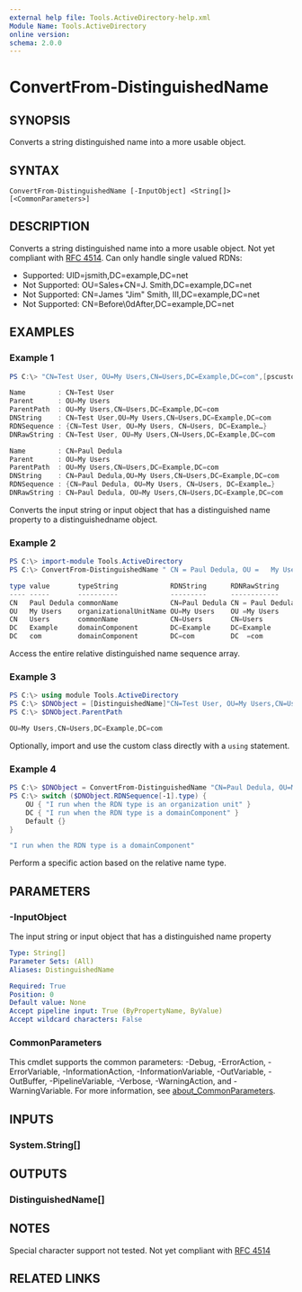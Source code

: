 ```yaml
---
external help file: Tools.ActiveDirectory-help.xml
Module Name: Tools.ActiveDirectory
online version:
schema: 2.0.0
---
```


# ConvertFrom-DistinguishedName

## SYNOPSIS
Converts a string distinguished name into a more usable object.

## SYNTAX

```
ConvertFrom-DistinguishedName [-InputObject] <String[]> [<CommonParameters>]
```

## DESCRIPTION
Converts a string distinguished name into a more usable object. Not yet compliant
with [RFC 4514](https://docs.ldap.com/specs/rfc4514.txt). Can only handle single
valued RDNs:

- Supported: UID=jsmith,DC=example,DC=net
- Not Supported: OU=Sales+CN=J.  Smith,DC=example,DC=net
- Not Supported: CN=James \"Jim\" Smith\, III,DC=example,DC=net
- Not Supported: CN=Before\0dAfter,DC=example,DC=net

## EXAMPLES

### Example 1
```powershell
PS C:\> "CN=Test User, OU=My Users,CN=Users,DC=Example,DC=com",[pscustomobject]@{distinguishedname = "CN=Paul Dedula, OU=My Users,CN=Users,DC=Example,DC=com"}  | ConvertFrom-DistinguishedName

Name        : CN=Test User 
Parent      : OU=My Users
ParentPath  : OU=My Users,CN=Users,DC=Example,DC=com
DNString    : CN=Test User,OU=My Users,CN=Users,DC=Example,DC=com
RDNSequence : {CN=Test User, OU=My Users, CN=Users, DC=Example…}
DNRawString : CN=Test User, OU=My Users,CN=Users,DC=Example,DC=com

Name        : CN=Paul Dedula
Parent      : OU=My Users
ParentPath  : OU=My Users,CN=Users,DC=Example,DC=com
DNString    : CN=Paul Dedula,OU=My Users,CN=Users,DC=Example,DC=com
RDNSequence : {CN=Paul Dedula, OU=My Users, CN=Users, DC=Example…}
DNRawString : CN=Paul Dedula, OU=My Users,CN=Users,DC=Example,DC=com
```

Converts the input string or input object that has a distinguished name property to a distinguishedname object.

### Example 2
```powershell
PS C:\> import-module Tools.ActiveDirectory
PS C:\> ConvertFrom-DistinguishedName " CN = Paul Dedula, OU =   My Users,   CN   =    Users,   DC=Example,  DC  =com" | Select-Object -ExpandProperty RDNSequence | Format-Table

type value       typeString             RDNString      RDNRawString
---- -----       ----------             ---------      ------------
CN   Paul Dedula commonName             CN=Paul Dedula CN = Paul Dedula
OU   My Users    organizationalUnitName OU=My Users    OU =My Users
CN   Users       commonName             CN=Users       CN=Users
DC   Example     domainComponent        DC=Example     DC=Example
DC   com         domainComponent        DC=com         DC  =com
```

Access the entire relative distinguished name sequence array.

### Example 3
```powershell
PS C:\> using module Tools.ActiveDirectory
PS C:\> $DNObject = [DistinguishedName]"CN=Test User, OU=My Users,CN=Users,DC=Example,DC=com"
PS C:\> $DNObject.ParentPath

OU=My Users,CN=Users,DC=Example,DC=com
```

Optionally, import and use the custom class directly with a `using` statement.

### Example 4
```powershell
PS C:\> $DNObject = ConvertFrom-DistinguishedName "CN=Paul Dedula, OU=My Users,CN=Users,DC=Example,DC=com" 
PS C:\> switch ($DNObject.RDNSequence[-1].type) {
    OU { "I run when the RDN type is an organization unit" }
    DC { "I run when the RDN type is a domainComponent" }
    Default {}
}

"I run when the RDN type is a domainComponent"
```

Perform a specific action based on the relative name type.

## PARAMETERS

### -InputObject
The input string or input object that has a distinguished name property

```yaml
Type: String[]
Parameter Sets: (All)
Aliases: DistinguishedName

Required: True
Position: 0
Default value: None
Accept pipeline input: True (ByPropertyName, ByValue)
Accept wildcard characters: False
```

### CommonParameters
This cmdlet supports the common parameters: -Debug, -ErrorAction, -ErrorVariable, -InformationAction, -InformationVariable, -OutVariable, -OutBuffer, -PipelineVariable, -Verbose, -WarningAction, and -WarningVariable. For more information, see [about_CommonParameters](http://go.microsoft.com/fwlink/?LinkID=113216).

## INPUTS

### System.String[]

## OUTPUTS

### DistinguishedName[]
## NOTES
Special character support not tested.
Not yet compliant with [RFC 4514](https://docs.ldap.com/specs/rfc4514.txt)

## RELATED LINKS
